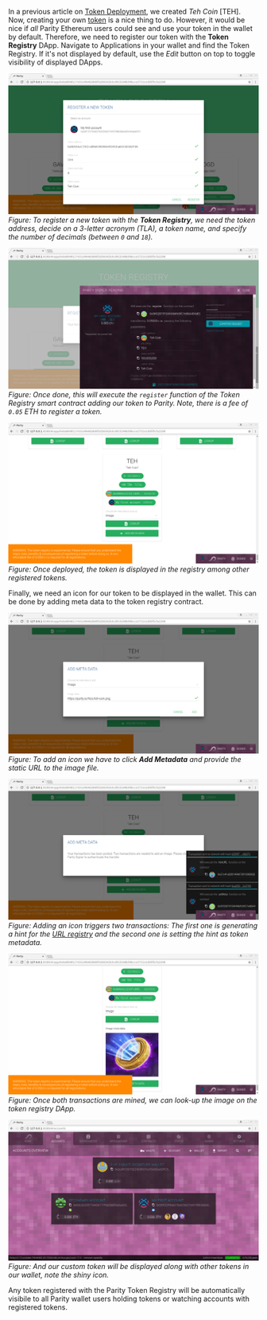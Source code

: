 In a previous article on [Token Deployment](Token-Deployment), we created _Teh Coin_ [TEH]. Now, creating your own [token](Tokens) is a nice thing to do. However, it would be nice if _all_ Parity Ethereum users could see and use your token in the wallet by default. Therefore, we need to register our token with the **Token Registry** DApp. Navigate to Applications in your wallet and find the Token Registry. If it's not displayed by default, use the _Edit_ button on top to toggle visibility of displayed DApps.

![dapps-tokendeploy-5](./images/dapps-tokendeploy-5.png)
_Figure: To register a new token with the **Token Registry**, we need the token address, decide on a 3-letter acronym (TLA), a token name, and specify the number of decimals (between `0` and `18`)._

![dapps-tokendeploy-6](./images/dapps-tokendeploy-6.png)
_Figure: Once done, this will execute the `register` function of the Token Registry smart contract adding our token to Parity. Note, there is a fee of `0.05` ETH to register a token._

![dapps-tokendeploy-8](./images/dapps-tokendeploy-8.png)
_Figure: Once deployed, the token is displayed in the registry among other registered tokens._

Finally, we need an icon for our token to be displayed in the wallet. This can be done by adding meta data to the token registry contract.

![dapps-tokendeploy-9](./images/dapps-tokendeploy-9.png)
_Figure: To add an icon we have to click **Add Metadata** and provide the static URL to the image file._

![dapps-tokendeploy-a](./images/dapps-tokendeploy-a.png)
_Figure: Adding an icon triggers two transactions: The first one is generating a hint for the [URL registry](Parity-github-hint) and the second one is setting the hint as token metadata._

![dapps-tokendeploy-b](./images/dapps-tokendeploy-b.png)
_Figure: Once both transactions are mined, we can look-up the image on the token registry DApp._

![dapps-tokendeploy-c](./images/dapps-tokendeploy-c.png)
_Figure: And our custom token will be displayed along with other tokens in our wallet, note the shiny icon._

Any token registered with the Parity Token Registry will be automatically visibile to all Parity wallet users holding tokens or watching accounts with registered tokens.
